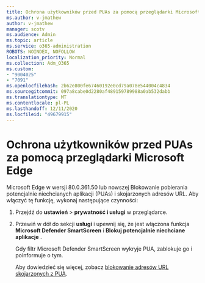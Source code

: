 ```yaml
---
title: Ochrona użytkowników przed PUAs za pomocą przeglądarki Microsoft Edge
ms.author: v-jmathew
author: v-jmathew
manager: scotv
ms.audience: Admin
ms.topic: article
ms.service: o365-administration
ROBOTS: NOINDEX, NOFOLLOW
localization_priority: Normal
ms.collection: Adm_O365
ms.custom:
- "9004025"
- "7091"
ms.openlocfilehash: 2b62e800fe67460192e0cd79a078e544004c4834
ms.sourcegitcommit: 097a8cabe0d2280af489159789988a0ab532dabb
ms.translationtype: MT
ms.contentlocale: pl-PL
ms.lasthandoff: 12/11/2020
ms.locfileid: "49679915"
---
```

# <a name="use-microsoft-edge-to-protect-users-against-puas"></a>Ochrona użytkowników przed PUAs za pomocą przeglądarki Microsoft Edge

Microsoft Edge w wersji 80.0.361.50 lub nowszej Blokowanie pobierania potencjalnie niechcianych aplikacji (PUAs) i skojarzonych adresów URL. Aby włączyć tę funkcję, wykonaj następujące czynności:

1. Przejdź do **ustawień**  >  **prywatność i usługi** w przeglądarce.

2. Przewiń w dół do sekcji **usługi** i upewnij się, że jest włączona funkcja **Microsoft Defender SmartScreen** i **Blokuj potencjalnie niechciane aplikacje** .

    Gdy filtr Microsoft Defender SmartScreen wykryje PUA, zablokuje go i poinformuje o tym.

    Aby dowiedzieć się więcej, zobacz [blokowanie adresów URL skojarzonych z PUA](https://go.microsoft.com/fwlink/?linkid=2133024).
